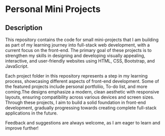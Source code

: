 # Personal Mini Projects

## Description
This repository contains the code for small mini-projects that I am building as part of my learning journey into full-stack web development, with a current focus on the front-end. The primary goal of these projects is to strengthen my skills in designing and developing visually appealing, interactive, and user-friendly websites using HTML, CSS, Bootstrap, and JavaScript.

Each project folder in this repository represents a step in my learning process, showcasing different aspects of front-end development. Some of the featured projects include personal portfoliio, To-do list, and more coming.The designs emphasize a modern, clean aesthetic with responsive layouts, ensuring compatibility across various devices and screen sizes. Through these projects, I aim to build a solid foundation in front-end development, gradually progressing towards creating complete full-stack applications in the future.


Feedback and suggestions are always welcome, as I am eager to learn and improve further!
